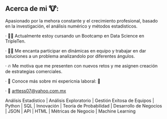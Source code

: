 ## Acerca de mi 🐮:
Apasionado por la mehora constante y el crecimiento profesional, basado en la investigación, el análisis numérico y métodos estadisticos.

· 👨‍🎓 Actualmente estoy cursando un Bootcamp en Data Science en TripleTen.

· 🙋‍♂️ Me encanta participar en dinámicas en equipo y trabajar en dar soluciones a un problema analizandolo por diferentes ángulos.

· 🔥 Me motiva que me presenten con nuevos retos y me asignen creación de estrategias comerciales.

· 📑 Conoce más sobre mi expericnia laboral: 📁

· 📧 arttess07@yahoo.com.mx

Análisis Estadístico | Análisis Exploratorio | Gestión Exitosa de Equipos | Python | SQL | Innovación | Teoría de Probabilidad | Desarrollo de Negocios | JSON | API | HTML | Métricas de Negocio | Machine Learning
